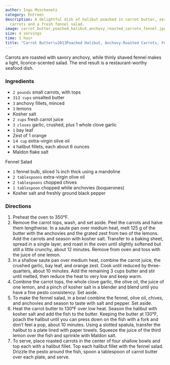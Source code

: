```yaml
---
author: Ingo Muschenetz
category: Entrees
description: A delightful dish of halibut poached in carrot butter, served with anchovy-roasted
  carrots and a fresh fennel salad.
image: carrot_butter_poached_halibut_anchovy_roasted_carrots_fennel.jpg
size: 4 servings
time: 1 hour
title: "Carrot Butter\u2013Poached Halibut, Anchovy-Roasted Carrots, Fennel"
---
```


Carrots are roasted with savory anchovy, while thinly shaved fennel makes a light, licorice-scented salad. The end result is a restaurant-worthy seafood dish.

### Ingredients

* `2 pounds` small carrots, with tops
* `31⁄2 cups` unsalted butter
* `3` anchovy fillets, minced
* `3` lemons
* Kosher salt
* `2 cups` fresh carrot juice
* `3 cloves` garlic, crushed, plus 1 whole clove garlic
* `1` bay leaf
* Zest of 1 orange
* `1⁄4 cup` extra-virgin olive oil
* `4` halibut fillets, each about 6 ounces
* Maldon flake salt

Fennel Salad

* `1` fennel bulb, sliced 1⁄8 inch thick using a mandoline
* `2 tablespoons` extra-virgin olive oil
* `2 tablespoons` chopped chives
* `1 tablespoon` chopped white anchovies (boquerones)
* Kosher salt and freshly ground black pepper

### Directions

1. Preheat the oven to 350°F.
2. Remove the carrot tops, wash, and set aside. Peel the carrots and halve them lengthwise. In a saute pan over medium heat, melt 125 g of the butter with the anchovies and the grated zest from two of the lemons. Add the carrots and season with kosher salt. Transfer to a baking sheet, spread in a single layer, and roast in the oven until slightly softened but still a little crunchy, about 12 minutes. Remove from oven and toss with the juice of one lemon.
3. In a shallow saute pan over medium heat, combine the carrot juice, the crushed garlic, bay leaf, and orange zest. Cook until reduced by three-quarters, about 10 minutes. Add the remaining 3 cups butter and stir until melted, then reduce the heat to very low and keep warm.
4. Combine the carrot tops, the whole clove garlic, the olive oil, the juice of one lemon, and a pinch of kosher salt in a blender and blend until you have a fine pesto consistency. Set aside.
5. To make the fennel salad, in a bowl combine the fennel, olive oil, chives, and anchovies and season to taste with salt and pepper. Set aside.
6. Heat the carrot butter to 130°F over low heat. Season the halibut with kosher salt and add the fish to the butter. Keeping the butter at 130°F, poach the halibut until you can press down on the fish with a fork and don’t feel a pop, about 10 minutes. Using a slotted spatula, transfer the halibut to a plate lined with paper towels. Squeeze the juice of the third lemon over the fish and sprinkle with Maldon salt.
7. To serve, place roasted carrots in the center of four shallow bowls and top each with a halibut fillet. Top each halibut fillet with the fennel salad. Drizzle the pesto around the fish, spoon a tablespoon of carrot butter over each plate, and serve.